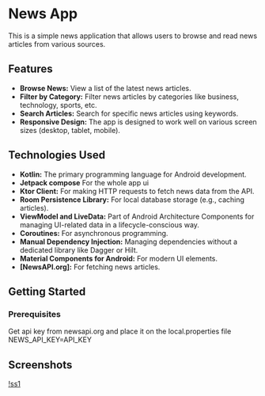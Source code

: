 # News App

This is a simple news application that allows users to browse and read news articles from various sources.

## Features

* **Browse News:** View a list of the latest news articles.
* **Filter by Category:** Filter news articles by categories like business, technology, sports, etc.
* **Search Articles:** Search for specific news articles using keywords.
* **Responsive Design:** The app is designed to work well on various screen sizes (desktop, tablet, mobile).

## Technologies Used
* **Kotlin:** The primary programming language for Android development.
* **Jetpack compose** For the whole app ui
* **Ktor Client:** For making HTTP requests to fetch news data from the API.
* **Room Persistence Library:** For local database storage (e.g., caching articles).
* **ViewModel and LiveData:** Part of Android Architecture Components for managing UI-related data in a lifecycle-conscious way.
* **Coroutines:** For asynchronous programming.
* **Manual Dependency Injection:** Managing dependencies without a dedicated library like Dagger or Hilt.
* **Material Components for Android:** For modern UI elements.
* **[NewsAPI.org]:** For fetching news articles.

## Getting Started

### Prerequisites
Get api key from newsapi.org and place it on the local.properties file
NEWS_API_KEY=API_KEY
## Screenshots
[!ss1](https://i.ibb.co/W4BLJtNf/Ss-app.png")

